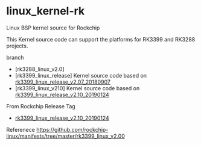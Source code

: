 # linux_kernel-rk
Linux BSP kernel source for Rockchip


This Kernel source code can support the platforms for RK3399 and RK3288 projects.

branch
- [rk3288_linux_v2.0] 
- [rk3399_linux_release] Kernel source code based on [rk3399_linux_release_v2.07_20180907](https://github.com/rockchip-linux/manifests/blob/master/rk3399_linux_v2.00/rk3399_linux_release_v2.07_20180907.xml)
- [rk3399_linux_v210] Kernel source code based on [rk3399_linux_release_v2.10_20190124](https://github.com/rockchip-linux/manifests/blob/master/rk3399_linux_v2.00/rk3399_linux_release_v2.10_20190124.xml)

From Rockchip Release Tag
- [rk3399_linux_release_v2.10_20190124](https://github.com/rockchip-linux/kernel/commit/27f039b43ada8d0301867505ce9a91d8b5c604bc)

Referenece
https://github.com/rockchip-linux/manifests/tree/master/rk3399_linux_v2.00




